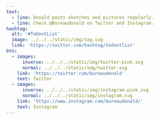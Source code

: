```yaml
---
text:
  - line: Donald posts sketches and pictures regularly.
  - line: Check @Bureaudonald on Twitter and Instagram.
hashtag:
  alt: '#ToDontList'
  image: ../../../static/img/tag.svg
  link: 'https://twitter.com/hashtag/todontlist'
btn:
  - images:
      inverse: ../../../static/img/twitter-pink.svg
      normal: ../../../static/img/twitter.svg
    link: 'https://twitter.com/bureaudonald'
    text: Twitter
  - images:
      inverse: ../../../static/img/instagram-pink.svg
      normal: ../../../static/img/instagram.svg
    link: 'https://www.instagram.com/bureaudonald/'
    text: Instagram
---
```


